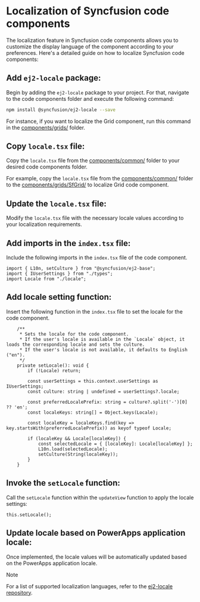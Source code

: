# Localization of Syncfusion code components

The localization feature in Syncfusion code components allows you to customize the display language of the component according to your preferences. Here's a detailed guide on how to localize Syncfusion code components:

## Add `ej2-locale` package:

Begin by adding the `ej2-locale` package to your project. For that, navigate to the code components folder and execute the following command:

```bash
npm install @syncfusion/ej2-locale --save
```

For instance, if you want to localize the Grid component, run this command in the [components/grids/](../../components/grids/) folder.

## Copy `locale.tsx` file:

Copy the `locale.tsx` file from the [components/common/](../../components/common/locale.tsx) folder to your desired code components folder.

For example, copy the `locale.tsx` file from the [components/common/](../../components/common/locale.tsx) folder to the [components/grids/SfGrid/](../../components/grids/SfGrid/) to localize Grid code component.

## Update the `locale.tsx` file:

Modify the `locale.tsx` file with the necessary locale values according to your localization requirements.

## Add imports in the `index.tsx` file:

Include the following imports in the `index.tsx` file of the code component.

```tsx
import { L10n, setCulture } from "@syncfusion/ej2-base";
import { IUserSettings } from "./types";
import Locale from "./locale";
```

## Add locale setting function:

Insert the following function in the `index.tsx` file to set the locale for the code component.

```tsx
    /**
     * Sets the locale for the code component.
     * If the user's locale is available in the `Locale` object, it loads the corresponding locale and sets the culture.
     * If the user's locale is not available, it defaults to English ("en").
     */
    private setLocale(): void {
        if (!Locale) return;

        const userSettings = this.context.userSettings as IUserSettings;
        const culture: string | undefined = userSettings?.locale;

        const preferredLocalePrefix: string = culture?.split('-')[0] ?? 'en';
        const localeKeys: string[] = Object.keys(Locale);

        const localeKey = localeKeys.find(key => key.startsWith(preferredLocalePrefix)) as keyof typeof Locale;

        if (localeKey && Locale[localeKey]) {
            const selectedLocale = { [localeKey]: Locale[localeKey] };
            L10n.load(selectedLocale);
            setCulture(String(localeKey));
        }
    }
```

## Invoke the `setLocale` function:

Call the `setLocale` function within the `updateView` function to apply the locale settings:

```tsx
this.setLocale();
```

## Update locale based on PowerApps application locale:

Once implemented, the locale values will be automatically updated based on the PowerApps application locale.

> [!NOTE]
> For a list of supported localization languages, refer to the [ej2-locale repository](https://github.com/syncfusion/ej2-locale?tab=readme-ov-file#currently-supported-localization-languages).
